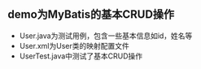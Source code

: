 ## demo为MyBatis的基本CRUD操作
+ User.java为测试用例，包含一些基本信息如id，姓名等
+ User.xml为User类的映射配置文件
+ UserTest.java中测试了基本CRUD操作